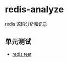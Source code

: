 # redis-analyze
redis 源码分析和记录

## 单元测试

* [redis test](https://github.com/liupeidong0620/redis-analyze/blob/main/redis-test.md)
